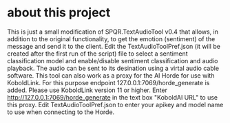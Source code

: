# about this project
This is just a small modification of SPQR.TextAudioTool v0.4 that allows, in addition to the original functionality, to get the emotion (sentiment) of the message and send it to the client.
Edit the TextAudioToolPref.json (it will be created after the first run of the script) file to select a sentiment classification model and enable/disable sentiment classification and audio playback.
The audio can be sent to its desination using a virtal audio cable software.
This tool can also work as a proxy for the AI Horde for use with KoboldLink. For this purpose endpoint 127.0.0.1:7069/horde_generate is added. Please use KoboldLink version 11 or higher. Enter http://127.0.0.1:7069/horde_generate in the text box "KoboldAI URL" to use this proxy. Edit TextAudioToolPref.json to enter your apikey and model name to use when connecting to the Horde.
